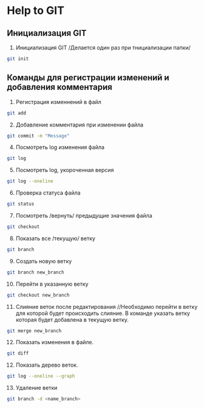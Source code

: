 # Help to GIT

## Инициализация GIT

1. Инициализация GIT /Делается один раз при тнициализации папки/ 
```sh
git init
```

## Команды для регистрации изменений и добавления комментария

1. Регистрация изменнений в файл
```sh
git add
```
2. Добавление комментария при изменении файла
```sh
git commit -m "Message"
```
4. Посмотреть log изменения файла
```sh
git log
```
5. Посмотреть log, укороченная версия
```sh
git log --oneline
```
6. Проверка статуса файла
```sh
git status
```
7. Посмотреть /вернуть/ предыдущие значения файла
```sh
git checkout
```
8. Показать все /текущую/ ветку
```sh
git branch
```
9. Создать новую ветку
```sh
git branch new_branch
```
10. Перейти в указанную ветку
```sh
git checkout new_branch
```
11. Слияние веток после редактирования //Необходимо перейти в ветку для которой будет происходить слияние. В команде указать ветку которая будет добавлена в текущую ветку.
```sh
git merge new_branch
```
12. Показать изменения в файле.
```sh
git diff
```
12. Показать дерево веток.
```sh
git log --oneline --graph
```
13. Удаление ветки
```sh
git branch -d <name_branch>
```